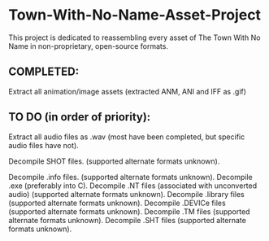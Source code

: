 # Town-With-No-Name-Asset-Project
This project is dedicated to reassembling every asset of The Town With No Name in non-proprietary, open-source formats.

<h2> COMPLETED: </h2>
Extract all animation/image assets (extracted ANM, ANI and IFF as .gif)

<h2> TO DO (in order of priority): </h2>
<p>Extract all audio files as .wav (most have been completed, but specific audio files have not).</p>
<p>Decompile SHOT files. (supported alternate formats unknown).</p>
Decompile .info files. (supported alternate formats unknown).
Decompile .exe (preferably into C).
Decompile .NT files (associated with unconverted audio)  (supported alternate formats unknown).
Decompile .library files (supported alternate formats unknown).
Decompile .DEVICe files (supported alternate formats unknown).
Decompile .TM files (supported alternate formats unknown).
Decompile .SHT files (supported alternate formats unknown).
